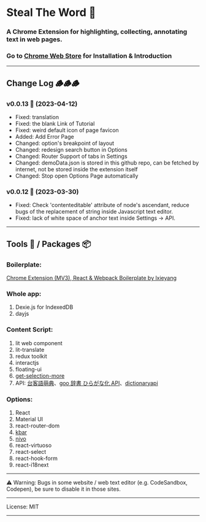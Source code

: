 # Steal The Word 🥷

### A Chrome Extension for highlighting, collecting, annotating text in web pages.

### Go to [Chrome Web Store](https://chrome.google.com/webstore/detail/steal-the-word/lolkalfaocfklgolbfblhdblhdppoaoa) for Installation & Introduction

---

## Change Log 🪵🪵🪵

### v0.0.13 🐲 (2023-04-12)

- Fixed: translation
- Fixed: the blank Link of Tutorial
- Fixed: weird default icon of page favicon
- Added: Add Error Page
- Changed: option's breakpoint of layout
- Changed: redesign search button in Options
- Changed: Router Support of tabs in Settings
- Changed: demoData.json is stored in this github repo, can be fetched by internet, not be stored inside the extension itself
- Changed: Stop open Options Page automatically

### v0.0.12 🦑 (2023-03-30)

- Fixed: Check 'contenteditable' attribute of node's ascendant, reduce bugs of the replacement of string inside Javascript text editor.
- Fixed: lack of white space of anchor text inside Settings -> API.

---

## Tools 🧰 / Packages 📦

### Boilerplate:

[Chrome Extension (MV3), React & Webpack Boilerplate by lxieyang ](https://github.com/lxieyang/chrome-extension-boilerplate-react)

### Whole app:

1. Dexie.js for IndexedDB
2. dayjs

### Content Script:

1. lit web component
2. lit-translate
3. redux toolkit
4. interactjs
5. floating-ui
6. [get-selection-more](https://github.com/crimx/get-selection-more)
7. API: [台客語萌典](https://github.com/g0v/moedict-webkit)、[goo 辞書 ひらがな化 API](https://labs.goo.ne.jp/api/jp/hiragana-translation/)、[dictionaryapi](https://dictionaryapi.dev/)

### Options:

1. React
2. Material UI
3. react-router-dom
4. [kbar](https://github.com/timc1/kbar)
5. [nivo](https://nivo.rocks/)
6. react-virtuoso
7. react-select
8. react-hook-form
9. react-i18next

---

⚠️ Warning: Bugs in some website / web text editor (e.g. CodeSandbox, Codepen), be sure to disable it in those sites.

---

License: MIT

---
